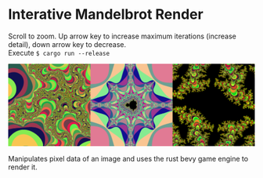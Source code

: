 # Interative Mandelbrot Render

Scroll to zoom. Up arrow key to increase maximum iterations (increase detail), down arrow key to decrease. \
Execute `$ cargo run --release` 

![image](./images/img.png)

Manipulates pixel data of an image and uses the rust bevy game engine to render it.
